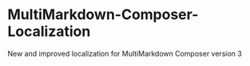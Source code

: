 # MultiMarkdown-Composer-Localization
New and improved localization for MultiMarkdown Composer version 3
